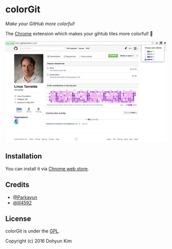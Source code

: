 # colorGit
_Make your GitHub more colorful!_

The [Chrome](https://www.google.com/chrome/) extension which makes your gihtub tiles more colorful! 💖

![colorGit on Chrome web store](screenshot.jpg)

## Installation
You can install it via [Chrome web store](https://chrome.google.com/webstore/detail/colorgit/mgmdjgnaodbpkoanmdbblaflilnhalig?hl=ko).

## Credits
* [@Parkayun](https://github.com/Parkayun)
* [@lll4592](https://github.com/lll4592)

## License
colorGit is under the [GPL](https://github.com/dhdh6190/colorGit/blob/master/LICENSE).

Copyright (c) 2016 Dohyun Kim
